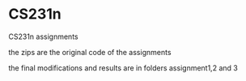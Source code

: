 # CS231n
CS231n assignments

the zips are the original code of the assignments

the final modifications and results are in folders assignment1,2 and 3